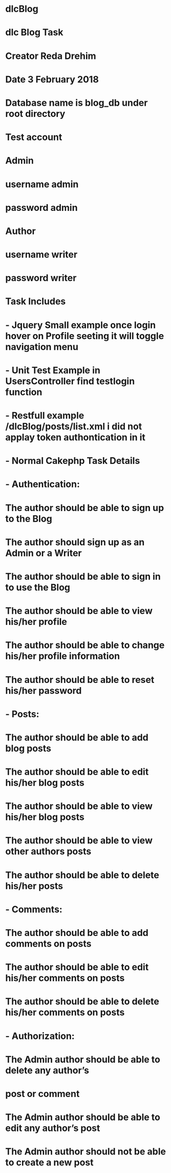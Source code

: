 # dlcBlog
# dlc Blog Task 
# 
# Creator Reda Drehim
# Date 3 February 2018
# 
# Database name is blog_db under root directory
# 
# Test account
# 	Admin 
# 		username admin
# 		password admin
# 	Author
# 		username writer
# 		password writer
# 
# 
# Task Includes
# 
# - Jquery Small example once login hover on Profile seeting it will toggle navigation menu
# - Unit Test Example in UsersController find testlogin function
# - Restfull example /dlcBlog/posts/list.xml i did not applay token authontication in it
# - Normal Cakephp Task Details
# 		- Authentication:
# 		 The author should be able to sign up to the Blog
# 		 The author should sign up as an Admin or a Writer
# 		 The author should be able to sign in to use the Blog
# 		 The author should be able to view his/her profile
# 		 The author should be able to change his/her profile information
# 		 The author should be able to reset his/her password
# 		- Posts:
# 		The author should be able to add blog posts
# 		The author should be able to edit his/her blog posts
# 		The author should be able to view his/her blog posts
# 		The author should be able to view other authors posts
# 		The author should be able to delete his/her posts
# 		- Comments:
# 		The author should be able to add comments on posts
# 		The author should be able to edit his/her comments on posts
# 		The author should be able to delete his/her comments on posts
# 		- Authorization:
# 		The Admin author should be able to delete any author’s
# 		post or comment
# 		The Admin author should be able to edit any author’s post
# 		The Admin author should not be able to create a new post